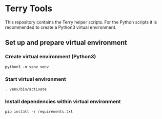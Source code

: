 # Terry Tools
This repository contains the Terry helper scripts. For the Python
scripts it is recommended to create a Python3 virtual environment.


## Set up and prepare virtual environment
### Create virtual environment (Python3)

    python3 -m venv venv

### Start virtual environment

    . venv/bin/activate


### Install dependencies within virtual environment

    pip install -r requirements.txt